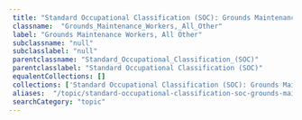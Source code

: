 ```yaml
--- 
 title: "Standard Occupational Classification (SOC): Grounds Maintenance Workers, All Other" 
 classname:  "Grounds_Maintenance_Workers,_All_Other" 
 label: "Grounds Maintenance Workers, All Other" 
 subclassname: "null" 
 subclasslabel: "null" 
 parentclassname: "Standard_Occupational_Classification_(SOC)" 
 parentclasslabel: "Standard Occupational Classification (SOC)" 
 equalentCollections: [] 
 collections: ['Standard Occupational Classification (SOC): Grounds Maintenance Workers, All Other']
 aliases:  "/topic/standard-occupational-classification-soc-grounds-maintenance-workers-all-other"  
 searchCategory: "topic" 
---
```

